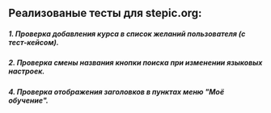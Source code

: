 <h2>Реализованые тесты для stepic.org:</h2>

<h5>1. Проверка добавления курса в список желаний пользователя (с тест-кейсом).</h5>

<h5>2. Проверка смены названия кнопки поиска при изменении языковых настроек.</h5>
   
<h5>4. Проверка отображения заголовков в пунктах меню "Моё обучение".</h5>
   

